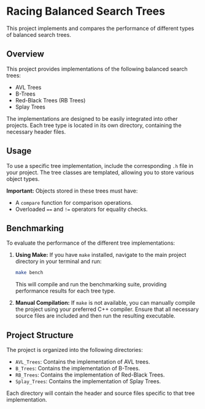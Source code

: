 # Racing Balanced Search Trees

This project implements and compares the performance of different types of balanced search trees.

## Overview

This project provides implementations of the following balanced search trees:

- AVL Trees
- B-Trees
- Red-Black Trees (RB Trees)
- Splay Trees

The implementations are designed to be easily integrated into other projects. Each tree type is located in its own directory, containing the necessary header files.

## Usage

To use a specific tree implementation, include the corresponding `.h` file in your project. The tree classes are templated, allowing you to store various object types.

**Important:**  Objects stored in these trees must have:

- A `compare` function for comparison operations.
- Overloaded `==` and `!=` operators for equality checks.

## Benchmarking

To evaluate the performance of the different tree implementations:

1.  **Using Make:** If you have `make` installed, navigate to the main project directory in your terminal and run:

    ```bash
    make bench
    ```

    This will compile and run the benchmarking suite, providing performance results for each tree type.

2.  **Manual Compilation:** If `make` is not available, you can manually compile the project using your preferred C++ compiler.  Ensure that all necessary source files are included and then run the resulting executable.

## Project Structure

The project is organized into the following directories:

-   `AVL_Trees`: Contains the implementation of AVL trees.
-   `B_Trees`: Contains the implementation of B-Trees.
-   `RB_Trees`: Contains the implementation of Red-Black Trees.
-   `Splay_Trees`: Contains the implementation of Splay Trees.

Each directory will contain the header and source files specific to that tree implementation.
